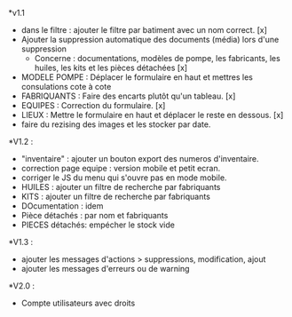 *v1.1
- dans le filtre : ajouter le filtre par batiment avec un nom correct. [x]
- Ajouter la suppression automatique des documents (média) lors d'une suppression
    - Concerne : documentations, modèles de pompe, les fabricants, les huiles, les kits et les pièces détachées [x]
- MODELE POMPE : Déplacer le formulaire en haut et mettres les consulations cote à cote
- FABRIQUANTS : Faire des encarts plutôt qu'un tableau. [x]
- EQUIPES : Correction du formulaire. [x]
- LIEUX : Mettre le formulaire en haut et déplacer le reste en dessous. [x]
- faire du rezising des images et les stocker par date.


*V1.2 :
- "inventaire" : ajouter un bouton export des numeros d'inventaire.
- correction page equipe : version mobile et petit ecran.
- corriger le JS du menu qui s'ouvre pas en mode mobile.
- HUILES : ajouter un filtre de recherche par fabriquants
- KITS : ajouter un filtre de recherche par fabriquants
- DOcumentation : idem
- Pièce détachés : par nom et fabriquants
- PIECES détachés: empécher le stock vide

*V1.3 : 
- ajouter les messages d'actions > suppressions, modification, ajout
- ajouter les messages d'erreurs ou de warning


*V2.0 :
- Compte utilisateurs avec droits
